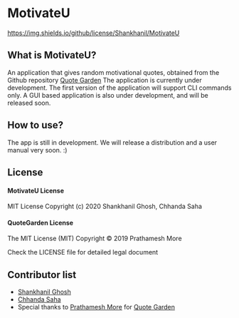 
# MotivateU

https://img.shields.io/github/license/Shankhanil/MotivateU

## What is MotivateU?

An application that gives random motivational quotes, obtained from the Github repository [Quote Garden](https://github.com/pprathameshmore/QuoteGarden)
The application is currently under development. The first version of the application will support CLI commands only. A GUI based application is also under development, and will be released soon. 

## How to use?
The app is still in development. We will release a distribution and a user manual very soon. :) 
## License 
#### MotivateU License
MIT License
Copyright (c) 2020 Shankhanil Ghosh, Chhanda Saha
#### QuoteGarden License
The MIT License (MIT)
Copyright © 2019 Prathamesh More

Check the LICENSE file for detailed legal document
## Contributor list
* [Shankhanil Ghosh](https://github.com/Shankhanil)
* [Chhanda Saha](https://github.com/chhandasaha)
* Special thanks to [Prathamesh More](https://github.com/pprathameshmore) for [Quote Garden](https://github.com/pprathameshmore/QuoteGarden)